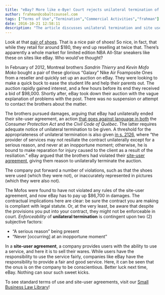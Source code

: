 ```yaml
---
title: "eBay? More like e-Bye! Court rejects unilateral termination of a $98K shoe sale"
author: frahman@cobaltcounsel.com
tags: ["Terms of Use","Termination","Commercial Activities","frahman"]
date: 2016-10-21 12:58:11
description: "The article discusses unilateral termination and site user agreement."
---
```


Look at that [pair of shoes](http://www.highsnobiety.com/2015/09/15/nike-air-foamposite-one-galaxy/). That is a nice pair of shoes! So nice, in fact, that while they retail for around $180, they end up reselling at twice that. There’s apparently a whole market for limited edition NBA All-Star sneakers like these on sites like eBay. Who would’ve thought? 

In February of 2012, Montreal brothers *Sandrin Thierry* and *Kevin Mofo Moko* bought a pair of these glorious “Galaxy” Nike Air Foamposite Ones from a reseller and quickly set up an auction on eBay. They were looking to make a quick buck to ease the student life and help their parents out. The auction rapidly gained interest, and a few hours before its end they received a bid of $98,000. Shortly after, eBay took down their auction with the vague explanation of problems with the post. There was no suspension or attempt to contact the brothers about the matter. 

The brothers pursued damages, arguing that eBay had unilaterally ended their site-user agreement, an action [that goes against language in both](http://canlii.ca/t/g1sx6#par29) the *Consumer Protection Act* and the *Civil Code of Québec*. The latter requires adequate notice of unilateral termination to be given. A threshold for the appropriateness of unilateral termination is also given [in s. 2126](http://canlii.ca/t/52t3b#sec2126), where “the provider of services may not resiliate the contract unilaterally except for a serious reason, and never at an inopportune moment; otherwise, he is bound to make reparation for injury caused to the client as a result of the resiliation.” eBay argued that the brothers had violated their [site-user agreement](http://pages.ebay.com/help/policies/user-agreement.html), giving them reason to unilaterally terminate the auction.

The company put forward a number of violations, such as that the shoes were used (which they were not), or inaccurately represented in pictures (which they were also not).

The Mofos were found to have not violated any rules of the site-user agreement, and now eBay has to pay up $86,700 in damages. The contractual implications here are clear: be sure the contract you are making is compliant with legal statute. Or, at the very least, be aware that despite the provisions you put into your contract, they might not be enforceable in court. *Enforceability* of **unilateral termination** is contingent upon two (2) subjective factors:
- “A serious reason” being present
- “Never [occurring] at an inopportune moment”

In a **site-user agreement**, a company provides users with the ability to use a service, and here it is to sell their wares. While users have the responsibility to use the service fairly, companies like eBay have the responsibility to provide a fair and good service. Here, it can be seen that the onus is on the company to be conscientious. Better luck next time, eBay. Nothing can sour such sweet kicks. 

To see standard terms of use and site-user agreements, visit our [Small Business Law Library](https://www.clausehound.com/documents/)!

